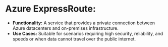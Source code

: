 # Azure ExpressRoute:
- <b>Functionality:</b> A service that provides a private connection between Azure datacenters and on-premises infrastructure.
- <b>Use Cases:</b> Suitable for scenarios requiring high security, reliability, and speeds or when data cannot travel over the public internet.